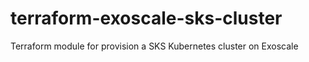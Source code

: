 # terraform-exoscale-sks-cluster
Terraform module for provision a SKS Kubernetes cluster on Exoscale
